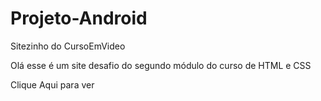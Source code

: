 # Projeto-Android
 Sitezinho do CursoEmVideo 

 Olá esse é um site desafio do segundo módulo do curso de HTML e CSS
<style>
    a{
        text-decoration: none;
    }

</style>
 <a href="Site/index.html"> Clique Aqui para ver</a>